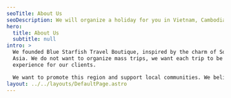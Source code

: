 ```yaml
---
seoTitle: About Us
seoDescription: We will organize a holiday for you in Vietnam, Cambodia and Laos.
hero:
  title: About Us
  subtitle: null
intro: >
  We founded Blue Starfish Travel Boutique, inspired by the charm of Southeast
  Asia. We do not want to organize mass trips, we want each trip to be a unique
  experience for our clients.

  We want to promote this region and support local communities. We believe that thanks to this we will guarantee you authentic and unforgettable moments in this part of Asia.
layout: ../../layouts/DefaultPage.astro
---
```

